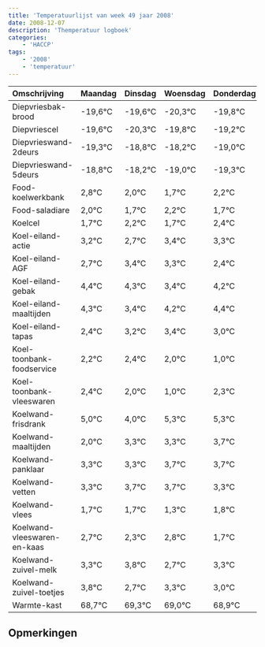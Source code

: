 ```yaml
---
title: 'Temperatuurlijst van week 49 jaar 2008'
date: 2008-12-07
description: 'Themperatuur logboek'
categories:
    - 'HACCP'
tags:
    - '2008'
    - 'temperatuur'
---
```

|Omschrijving|Maandag|Dinsdag|Woensdag|Donderdag|Vrijdag|Zaterdag|Zondag|
|:---|:---|:---|:---|:---|:---|:---|:---|
|Diepvriesbak-brood|-19,6°C|-19,6°C|-20,3°C|-19,8°C|-19,2°C|-20,0°C|-20,3°C|
|Diepvriescel|-19,6°C|-20,3°C|-19,8°C|-19,2°C|-20,0°C|-20,3°C|-19,8°C|
|Diepvrieswand-2deurs|-19,3°C|-18,8°C|-18,2°C|-19,0°C|-19,3°C|-18,8°C|-19,3°C|
|Diepvrieswand-5deurs|-18,8°C|-18,2°C|-19,0°C|-19,3°C|-18,8°C|-19,3°C|-18,6°C|
|Food-koelwerkbank|2,8°C|2,0°C|1,7°C|2,2°C|1,7°C|2,4°C|2,3°C|
|Food-saladiare|2,0°C|1,7°C|2,2°C|1,7°C|2,4°C|2,3°C|1,4°C|
|Koelcel|1,7°C|2,2°C|1,7°C|2,4°C|2,3°C|1,4°C|2,2°C|
|Koel-eiland-actie|3,2°C|2,7°C|3,4°C|3,3°C|2,4°C|3,2°C|3,4°C|
|Koel-eiland-AGF|2,7°C|3,4°C|3,3°C|2,4°C|3,2°C|3,4°C|3,0°C|
|Koel-eiland-gebak|4,4°C|4,3°C|3,4°C|4,2°C|4,4°C|4,0°C|3,0°C|
|Koel-eiland-maaltijden|4,3°C|3,4°C|4,2°C|4,4°C|4,0°C|3,0°C|4,3°C|
|Koel-eiland-tapas|2,4°C|3,2°C|3,4°C|3,0°C|2,0°C|3,3°C|3,3°C|
|Koel-toonbank-foodservice|2,2°C|2,4°C|2,0°C|1,0°C|2,3°C|2,3°C|2,7°C|
|Koel-toonbank-vleeswaren|2,4°C|2,0°C|1,0°C|2,3°C|2,3°C|2,7°C|2,7°C|
|Koelwand-frisdrank|5,0°C|4,0°C|5,3°C|5,3°C|5,7°C|5,7°C|5,3°C|
|Koelwand-maaltijden|2,0°C|3,3°C|3,3°C|3,7°C|3,7°C|3,3°C|3,8°C|
|Koelwand-panklaar|3,3°C|3,3°C|3,7°C|3,7°C|3,3°C|3,8°C|2,7°C|
|Koelwand-vetten|3,3°C|3,7°C|3,7°C|3,3°C|3,8°C|2,7°C|3,3°C|
|Koelwand-vlees|1,7°C|1,7°C|1,3°C|1,8°C|0,7°C|1,3°C|1,0°C|
|Koelwand-vleeswaren-en-kaas|2,7°C|2,3°C|2,8°C|1,7°C|2,3°C|2,0°C|1,9°C|
|Koelwand-zuivel-melk|3,3°C|3,8°C|2,7°C|3,3°C|3,0°C|2,9°C|2,1°C|
|Koelwand-zuivel-toetjes|3,8°C|2,7°C|3,3°C|3,0°C|2,9°C|2,1°C|3,2°C|
|Warmte-kast|68,7°C|69,3°C|69,0°C|68,9°C|68,1°C|69,2°C|68,1°C|

## Opmerkingen


